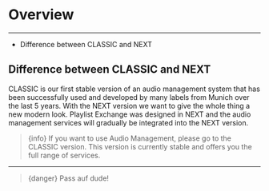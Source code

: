 # Overview

---

- Difference between CLASSIC and NEXT

## Difference between CLASSIC and NEXT
CLASSIC is our first stable version of an audio management system that has been successfully used and developed by many labels from Munich over the last 5 years. With the NEXT version we want to give the whole thing a new modern look. Playlist Exchange was designed in NEXT and the audio management services will gradually be integrated into the NEXT version.

> {info} If you want to use Audio Management, please go to the CLASSIC version. This version is currently stable and offers you the full range of services.

---

> {danger} Pass auf dude!
